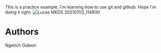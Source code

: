 This is a practice example. I'm learning how to use git and github. Hope I'm doing it  right.
![Lucas MEDS 20210702_114930](https://user-images.githubusercontent.com/87479324/126038179-0df7e4fc-265e-44eb-a00c-b639981d9934.jpg)
# Authors
Ngetich Gideon
